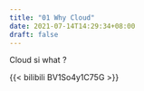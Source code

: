 ```yaml
---
title: "01 Why Cloud"
date: 2021-07-14T14:29:34+08:00
draft: false
---
```


Cloud si what ?




{{< bilibili BV1So4y1C75G >}}
